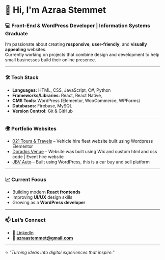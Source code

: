 # 👋 Hi, I'm Azraa Stemmet

### 💻 Front-End & WordPress Developer | Information Systems Graduate

I’m passionate about creating **responsive**, **user-friendly**, and **visually appealing** websites.  
Currently working on projects that combine design and development to help small businesses build their online presence.

---

### 🛠️ Tech Stack
- **Languages:** HTML, CSS, JavaScript, C#, Python 
- **Frameworks/Libraries:** React, React Native, 
- **CMS Tools:** WordPress (Elementor, WooCommerce, WPForms)  
- **Databases:** Firebase, MySQL  
- **Version Control:** Git & GitHub

---

### 🌍 Portfolio Websites
- [021 Tours & Travels](https://021toursandtravels.com/) – Vehicle hire fleet website built using Wordpress Elementor
- [Dorados Venue](https://www.doradosvenue.com/) – Website was built using Wix and custom html and css code | Event hire website  
- [JBV Auto](https://jbvauto.co.za/) – Built using WordPress, this is a car buy and sell platform

---

### 📈 Current Focus
- Building modern **React frontends**
- Improving **UI/UX** design skills
- Growing as a **WordPress developer**

---

### 📫 Let’s Connect
- 💼 [LinkedIn](www.linkedin.com/in/azraa-stemmet)
- 📧 **azraastemmet@gmail.com**

---

⭐️ *“Turning ideas into digital experiences that inspire.”*
